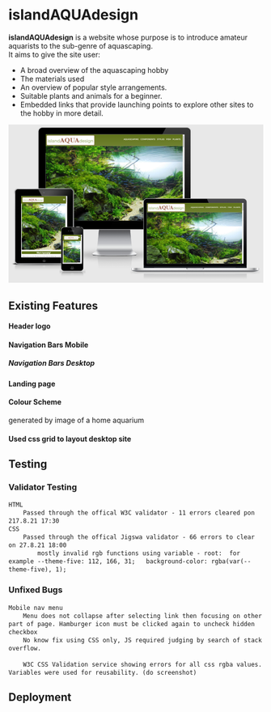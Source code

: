 # islandAQUAdesign 
**islandAQUAdesign** is a website whose purpose is to introduce amateur aquarists to the sub-genre of aquascaping.  
It aims to give the site user: 
- A broad overview of the aquascaping hobby 
- The materials used
- An overview of popular style arrangements.  
- Suitable plants and animals for a beginner.
- Embedded links that provide launching points to explore other sites to the hobby in more detail.

![Mockup](/assets/images/website_mockup.PNG "abcd") 

## Existing Features

#### Header logo

#### Navigation Bars Mobile
##### Navigation Bars Desktop
#### Landing page
#### Colour Scheme
generated by image of a home aquarium


#### Used css grid to layout desktop site

## Testing

### Validator Testing
    HTML
        Passed through the offical W3C validator - 11 errors cleared pon 217.8.21 17:30
    CSS
        Passed through the offical Jigswa validator - 66 errors to clear on 27.8.21 18:00
            mostly invalid rgb functions using variable - root:  for example --theme-five: 112, 166, 31;   background-color: rgba(var(--theme-five), 1);

### Unfixed Bugs
    Mobile nav menu
        Menu does not collapse after selecting link then focusing on other part of page. Hamburger icon must be clicked again to uncheck hidden checkbox
        No know fix using CSS only, JS required judging by search of stack overflow.

        W3C CSS Validation service showing errors for all css rgba values.  Variables were used for reusability. (do screenshot)

## Deployment